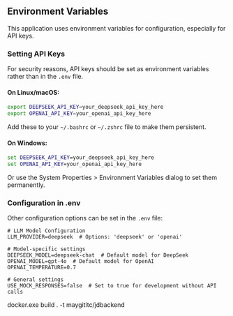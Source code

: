 ## Environment Variables

This application uses environment variables for configuration, especially for API keys.

### Setting API Keys

For security reasons, API keys should be set as environment variables rather than in the `.env` file.

#### On Linux/macOS:

```bash
export DEEPSEEK_API_KEY=your_deepseek_api_key_here
export OPENAI_API_KEY=your_openai_api_key_here
```

Add these to your `~/.bashrc` or `~/.zshrc` file to make them persistent.

#### On Windows:

```cmd
set DEEPSEEK_API_KEY=your_deepseek_api_key_here
set OPENAI_API_KEY=your_openai_api_key_here
```

Or use the System Properties > Environment Variables dialog to set them permanently.

### Configuration in .env

Other configuration options can be set in the `.env` file:

```
# LLM Model Configuration
LLM_PROVIDER=deepseek  # Options: 'deepseek' or 'openai'

# Model-specific settings
DEEPSEEK_MODEL=deepseek-chat  # Default model for DeepSeek
OPENAI_MODEL=gpt-4o  # Default model for OpenAI
OPENAI_TEMPERATURE=0.7

# General settings
USE_MOCK_RESPONSES=false  # Set to true for development without API calls
``` 


docker.exe build . -t maygititc/jdbackend